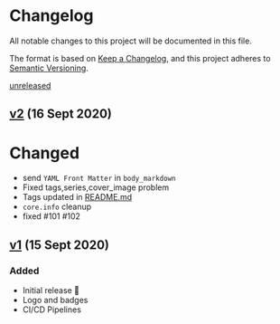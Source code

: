 # Changelog

All notable changes to this project will be documented in this file.

The format is based on [Keep a Changelog](https://keepachangelog.com/en/1.0.0/),
and this project adheres to [Semantic Versioning](https://semver.org/spec/v2.0.0.html).

[unreleased]

## [v2] (16 Sept 2020)

# Changed

- send `YAML Front Matter` in `body_markdown`
- Fixed tags,series,cover_image problem
- Tags updated in [README.md](./README.md)
- `core.info` cleanup
- fixed #101 #102

## [v1] (15 Sept 2020)

### Added

- Initial release 🎊
- Logo and badges
- CI/CD Pipelines

[unreleased]: https://github.com/ful1e5/TheActionDev/compare/release/v2...main
[v2]: https://github.com/ful1e5/TheActionDev/compare/v1...v2
[v1]: https://github.com/ful1e5/TheActionDev/tree/release/v1
